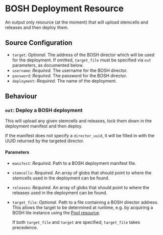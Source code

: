 # BOSH Deployment Resource

An output only resource (at the moment) that will upload stemcells and releases
and then deploy them.

## Source Configuration

* `target`: *Optional.* The address of the BOSH director which will be used for
  the deployment. If omitted, `target_file` must be specified via `out`
  parameters, as documented below.
* `username`: *Required.* The username for the BOSH director.
* `password`: *Required.* The password for the BOSH director.
* `deployment`: *Required.* The name of the deployment.

## Behaviour

### `out`: Deploy a BOSH deployment

This will upload any given stemcells and releases, lock them down in the
deployment manifest and then deploy.

If the manifest does not specify a `director_uuid`, it will be filled in with
the UUID returned by the targeted director.

#### Parameters

* `manifest`: *Required.* Path to a BOSH deployment manifest file.

* `stemcells`: *Required.* An array of globs that should point to where the
  stemcells used in the deployment can be found.

* `releases`: *Required.* An array of globs that should point to where the
  releases used in the deployment can be found.

* `target_file`: *Optional.* Path to a file containing a BOSH director address.
  This allows the target to be determined at runtime, e.g. by acquiring a BOSH
  lite instance using the [Pool
  resource](https://github.com/concourse/pool-resource).

  If both `target_file` and `target` are specified, `target_file` takes
  precedence.
